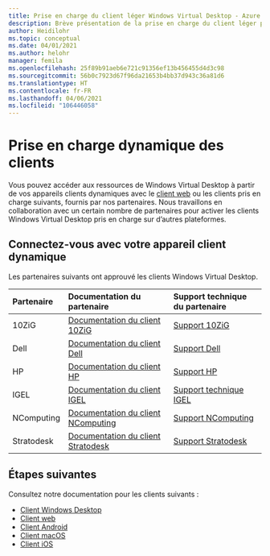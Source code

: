 ```yaml
---
title: Prise en charge du client léger Windows Virtual Desktop - Azure
description: Brève présentation de la prise en charge du client léger pour Windows Virtual Desktop.
author: Heidilohr
ms.topic: conceptual
ms.date: 04/01/2021
ms.author: helohr
manager: femila
ms.openlocfilehash: 25f89b91aeb6e721c91356ef13b456455d4d3c98
ms.sourcegitcommit: 56b0c7923d67f96da21653b4bb37d943c36a81d6
ms.translationtype: HT
ms.contentlocale: fr-FR
ms.lasthandoff: 04/06/2021
ms.locfileid: "106446058"
---
```

# <a name="thin-client-support"></a>Prise en charge dynamique des clients

Vous pouvez accéder aux ressources de Windows Virtual Desktop à partir de vos appareils clients dynamiques avec le [client web](connect-web.md) ou les clients pris en charge suivants, fournis par nos partenaires. Nous travaillons en collaboration avec un certain nombre de partenaires pour activer les clients Windows Virtual Desktop pris en charge sur d’autres plateformes.

## <a name="connect-with-your-thin-client-device"></a>Connectez-vous avec votre appareil client dynamique

Les partenaires suivants ont approuvé les clients Windows Virtual Desktop.

|Partenaire|Documentation du partenaire|Support technique du partenaire|
|:------|:--------------------|:--------------|
|10ZiG |[Documentation du client 10ZiG](https://www.10zig.com/about/microsoft-windows-virtual-desktop)|[Support 10ZiG](https://www.10zig.com/resources/support_faq)|
|Dell |[Documentation du client Dell](https://www.delltechnologies.com/en-us/collaterals/unauth/data-sheets/products/thin-clients/dell-thinos-9-for-microsoft-wvd.pdf)|[Support Dell](https://www.dell.com/support)|
|HP |[Documentation du client HP](https://h20195.www2.hp.com/v2/GetDocument.aspx?docname=c07051097)|[Support HP](https://support.hp.com/us-en/products/workstations-thin-clients)|
|IGEL |[Documentation du client IGEL](https://www.igel.com/igel-solution-family/windows-virtual-desktop/)|[Support technique IGEL](https://www.igel.com/support/)|
|NComputing |[Documentation du client NComputing](https://www.ncomputing.com/microsoft)|[Support NComputing](https://www.ncomputing.com/support/support-options)|
|Stratodesk |[Documentation du client Stratodesk](https://www.stratodesk.com/kb/Microsoft_Windows_Virtual_Desktop_(WVD))|[Support Stratodesk](https://www.stratodesk.com/support/)|

## <a name="next-steps"></a>Étapes suivantes

Consultez notre documentation pour les clients suivants :

- [Client Windows Desktop](connect-windows-7-10.md)
- [Client web](connect-web.md)
- [Client Android](connect-android.md)
- [Client macOS](connect-macos.md)
- [Client iOS](connect-ios.md)

